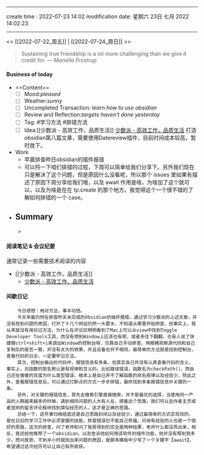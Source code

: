 
---
create time : 2022-07-23 14:02
modification date: 星期六 23日 七月 2022 14:02:23

---

<< [[2022-07-22_周五]] | [[2022-07-24_周日]] >>

> Sustaining true friendship is a lot more challenging than we give it credit for.
> — <cite>Mariella Frostrup</cite>

#### Business of today
-  ==Content==
	- [ ] Mood:*pleased*
	- [ ] Weather:*sunny*
	- [ ] Uncompleted Transaction: *learn how to use obsidian*
	- [ ] Review and Reflection:*targets haven't done yesterday*
	- [ ] Tag: #学习方法 #排错方法
	- [ ] Idea:[[少数派 - 高效工作，品质生活]]
    [少数派 - 高效工作，品质生活](https://sspai.com/post/73958)      打造obsidian第八篇文章，需要使用Datereview插件，目前时间成本较高，暂时放下。
- Work
	- 早晨排查昨日obsidian的插件报错
	- 可以捋一下咱们排错的过程，下周可以简单给我们分享下。另外我们现在只是解决了这个问题，但是原因什么没看呢，所以那个 issues 里如果有描述了原因下周分享给我们哦，以及 await 作用是啥，为啥加了这个就可以，以及为啥是在在 tp.create 的那个地方。我觉得这个一个很不错的了解如何排错的一个 case。
- Summary
	- 
	- 
	
#### 阅读笔记 & 会议纪要
通常记录一些需要技术阅读的内容
- [[少数派 - 高效工作，品质生活]]
     - [少数派 - 高效工作，品质生活](https://sspai.com/post/69982)     
#### 间歇日记
		今日感想：用对方法，事半功倍。
		今天早晨仍然在排查昨天未完成的Obsidian的插件报错，通过学习少数派的上述文章，并没有找到问题的原因，打开了十几个网站仍然一头雾水，不知道从哪里开始排查，但事实上，我从来就没有用对过方法，为什么在评论区明明看到了Mac上可以从view中找到Toggle Developer Tools工具，而没有想到Window上应该也有呢，或者多往下翻翻，也有人说了快捷键ctrl+shift+i来调出Window的控制台呀，仅靠自己手动排查，用眼睛观察源代码和自己复制后的是否一致，并没有太大的效果，并且设备也并不相同，最简单的方法就是找到控制台，查看代码的日志，一定要牢记方法。
		其次，控制台输出的代码中，报错信息有多条，但其实自己并没有认真查看代码的含义，事实上，对函数的取名默认是有规律和含义的，比如路径错误，函数名为checkPath()，而自己还在傻傻的百度为什么类型错误，根本上是自己并不了解函数的命名规律以及经验少，除此之外，查看报错信息后，可以通过打断点的方式一步步排错，最终找到多条报错信息中关键的一条。
		另外，对关键的报错信息，首先去搜索引擎直接搜索，并不是最优的选择，当使用同一产品的人群越来越多的时候，遇到相同问题的人大有人在，顺着这个思路，我们可以去作者主页或者官网的留言评论板块找到类似经历的人，这才是正确的思路。
		总结一下，这件事归根结底还是自己思路封闭以及经验少，通过最简单的方式实现目的，是在日后的学习工作中必须掌握的技能，排查错误也不能自己死磕，问询有经验的人也是一个很好的思路，这次的排查，问了老师和问了我哥得到的完全是两种结果，老师什么都没弄出来，相反，我还给他推荐了一个obsidian，以及告诉他如何用该软件的插件功能，他并没有帮到我多少。而问我哥，不到半小时就找出来问题的原因，是脚本模板中少写了一个关键字【await】。希望通过这次经历可以让自己有所收获。
